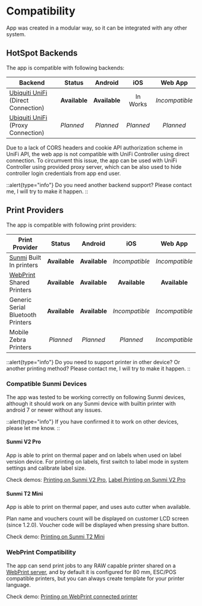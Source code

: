 # Compatibility 

App was created in a modular way, so it can be integrated with any other system.

## HotSpot Backends

The app is compatible with following backends:

| Backend                                                        | Status        |    Android    |    iOS    |    Web App     |
|----------------------------------------------------------------|---------------|:-------------:|:---------:|:--------------:|
| [Ubiquiti UniFi](https://www.ui.com/wi-fi) (Direct Connection) | **Available** | **Available** | In Works  | _Incompatible_ |
| [Ubiquiti UniFi](https://www.ui.com/wi-fi) (Proxy Connection)  | _Planned_     |   _Planned_   | _Planned_ |   _Planned_    |

Due to a lack of CORS headers and cookie API authorization scheme in UniFi API, the web app is not compatible with UniFi Controller using direct connection.
To circumvent this issue, the app can be used with UniFi Controller using provided proxy server, which can be also used to hide controller login credentials from app end user.

::alert{type="info"}
Do you need another backend support? Please contact me, I will try to make it happen.
::

## Print Providers

The app is compatible with following print providers:

| Print Provider                                                          |    Status     |    Android    |      iOS       |    Web App     |
|-------------------------------------------------------------------------|:-------------:|:-------------:|:--------------:|:--------------:|
| [Sunmi](https://www.sunmi.com/) Built In printers                       | **Available** | **Available** | _Incompatible_ | _Incompatible_ |
| [WebPrint](https://opensource.duma.sh/systems/webprint) Shared Printers | **Available** | **Available** | **Available**  | **Available**  |
| Generic Serial Bluetooth Printers                                       | **Available** | **Available** | _Incompatible_ | _Incompatible_ |
| Mobile Zebra Printers                                                   |   _Planned_   |   _Planned_   |   _Planned_    | _Incompatible_ |

::alert{type="info"}
Do you need to support printer in other device? Or another printing method? Please contact me, I will try to make it happen.
::

### Compatible Sunmi Devices
The app was tested to be working correctly on following Sunmi devices, 
although it should work on any Sunmi device with builtin printer with android 7 or newer without any issues.

::alert{type="info"}
If you have confirmed it to work on other devices, please let me know.
::

#### Sunmi V2 Pro
App is able to print on thermal paper and on labels when used on label version device. 
For printing on labels, first switch to label mode in system settings and calibrate label size.

Check demos: 
[Printing on Sunmi V2 Pro](/hotspot-voucher-generator/demos#printing-on-sunmi-v2-pro),
[Label Printing on Sunmi V2 Pro](/hotspot-voucher-generator/demos#label-printing-on-sunmi-v2-pro)

#### Sunmi T2 Mini
App is able to print on thermal paper, and uses auto cutter when available.

Plan name and vouchers count will be displayed on customer LCD screen (since 1.2.0).
Voucher code will be displayed when pressing share button.

Check demo:
[Printing on Sunmi T2 Mini](/hotspot-voucher-generator/demos#printing-on-sunmi-t2-mini)

### WebPrint Compatibility
The app can send print jobs to any RAW capable printer shared on a [WebPrint server](https://opensource.duma.sh/systems/webprint),
and by default it is configured for 80 mm, ESC/POS compatible printers, but you can always create template for your printer language.

Check demo:
[Printing on WebPrint connected printer](/hotspot-voucher-generator/demos#printing-on-webprint-connected-printer)
